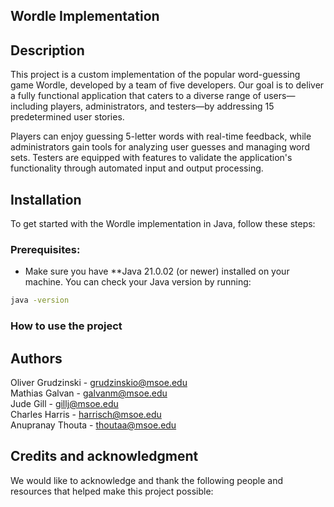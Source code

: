 
## Wordle Implementation

## Description
This project is a custom implementation of the popular word-guessing game Wordle, developed by a team of five developers. Our goal is to deliver a fully functional application that caters to a diverse range of users—including players, administrators, and testers—by addressing 15 predetermined user stories.

Players can enjoy guessing 5-letter words with real-time feedback, while administrators gain tools for analyzing user guesses and managing word sets. Testers are equipped with features to validate the application's functionality through automated input and output processing.


## Installation
To get started with the Wordle implementation in Java, follow these steps:

### Prerequisites:
- Make sure you have **Java 21.0.02 (or newer) installed on your machine. You can check your Java version by running:
```bash
java -version
```

### How to use the project

## Authors
Oliver Grudzinski - grudzinskio@msoe.edu   
Mathias Galvan - galvanm@msoe.edu  
Jude Gill - gillj@msoe.edu  
Charles Harris - harrisch@msoe.edu  
Anupranay Thouta - thoutaa@msoe.edu 

## Credits and acknowledgment
We would like to acknowledge and thank the following people and resources that helped make this project possible: